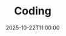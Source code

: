 ---
type: lecture
date: 2025-10-22T11:00:00
title: "Coding"
lecture_type: Lecture
thumbnail: /static_files/presentations/lec.jpg
links:
- url: https://github.com/data-mining-UniPI/teaching25/tree/main/notebooks
  name: notebook
hide_from_announcments: true
---